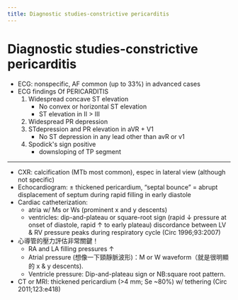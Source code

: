 ```yaml
---
title: Diagnostic studies-constrictive pericarditis
---
```


# Diagnostic studies-constrictive pericarditis

- ECG: nonspecific, AF common (up to 33%) in advanced cases
- ECG findings Of PERICARDITIS
  1. Widespread concave ST elevation
     - No convex or horizontal ST elevation
     - ST elevation in II > III
  2. Widespread PR depression
  3. STdepression and PR elevation in aVR + V1
     - No ST depression in any lead other than avR or v1
  4. Spodick's sign positive
     - downsloping of TP segment

---

- CXR: calcification (MTb most common), espec in lateral view (although not specific)
- Echocardiogram: ± thickened pericardium, “septal bounce” = abrupt displacement of septum during rapid filling in early diastole
- Cardiac catheterization:
  - atria w/ Ms or Ws (prominent x and y descents)
  - ventricles: dip-and-plateau or square-root sign (rapid ↓ pressure at onset of diastole, rapid ↑ to early plateau)
    discordance between LV & RV pressure peaks during respiratory cycle (Circ 1996;93:2007)
- 心導管的壓力評估非常關鍵！
  - RA and LA filling pressures ↑
  - Atrial pressure (想像一下頸靜脈波形)：M or W waveform（就是很明顯 的 x & y descents).
  - Ventricle pressure: Dip-and-plateau sign or NB:square root pattern.
- CT or MRI: thickened pericardium (>4 mm; Se ~80%) w/ tethering (Circ 2011;123:e418)

